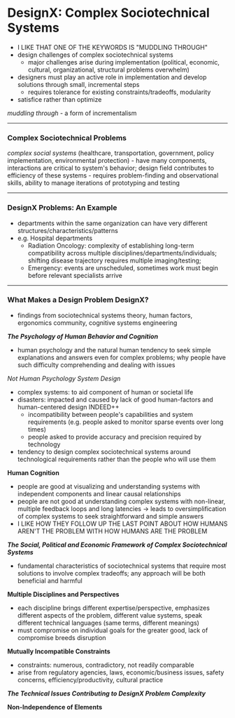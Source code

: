 # DesignX: Complex Sociotechnical Systems
- I LIKE THAT ONE OF THE KEYWORDS IS "MUDDLING THROUGH" 
- design challenges of complex sociotechnical systems
    - major challenges arise during implementation (political, economic, cultural, organizational, structural problems overwhelm)
- designers must play an active role in implementation and develop solutions through small, incremental steps
    - requires tolerance for existing constraints/tradeoffs, modularity
- satisfice rather than optimize

*muddling through* - a form of incrementalism

---

### Complex Sociotechnical Problems
*complex social systems* (healthcare, transportation, government, policy implementation, environmental protection) - have many components, interactions are critical to system's behavior; design field contributes to efficiency of these systems
    - requires problem-finding and observational skills, ability to manage iterations of prototyping and testing

---

### DesignX Problems: An Example
- departments within the same organization can have very different structures/characteristics/patterns
- e.g. Hospital departments
    - Radiation Oncology: complexity of establishing long-term compatibility across multiple disciplines/departments/individuals; shifting disease trajectory requires multiple imaging/testing; 
    - Emergency: events are unscheduled, sometimes work must begin before relevant specialists arrive

---

### What Makes a Design Problem DesignX?
- findings from sociotechnical systems theory, human factors, ergonomics community, cognitive systems engineering


***The Psychology of Human Behavior and Cognition***
- human psychology and the natural human tendency to seek simple explanations and answers even for complex problems; why people have such difficulty comprehending and dealing with issues

*Not Human Psychology System Design*
- complex systems: to aid component of human or societal life
- disasters: impacted and caused by lack of good human-factors and human-centered design INDEED++
    - incompatibility between people's capabilities and system requirements (e.g. people asked to monitor sparse events over long times)
    - people asked to provide accuracy and precision required by technology
- tendency to design complex sociotechnical systems around technological requirements rather than the people who will use them


**Human Cognition**
- people are good at visualizing and understanding systems with independent components and linear causal relationships
- people are not good at understanding complex systems with non-linear, multiple feedback loops and long latencies -> leads to oversimplification of complex systems to seek straightforward and simple answers 
- I LIKE HOW THEY FOLLOW UP THE LAST POINT ABOUT HOW HUMANS AREN'T THE PROBLEM WITH HOW HUMANS ARE THE PROBLEM

***The Social, Political and Economic Framework of Complex Sociotechnical Systems***

- fundamental characteristics of sociotechnical systems that require most solutions to involve complex tradeoffs; any approach will be both beneficial and harmful

**Multiple Disciplines and Perspectives**
- each discipline brings different expertise/perspective, emphasizes different aspects of the problem, different value systems, speak different technical languages (same terms, different meanings)
- must compromise on individual goals for the greater good, lack of compromise breeds disruption


**Mutually Incompatible Constraints**
- constraints: numerous, contradictory, not readily comparable
- arise from regulatory agencies, laws, economic/business issues, safety concerns, efficiency/productivity, cultural practice


***The Technical Issues Contributing to DesignX Problem Complexity***

**Non-Independence of Elements**
